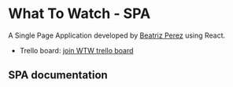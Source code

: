 # What To Watch - SPA

A Single Page Application developed by [Beatriz Perez](https://github.com/beatriz-perez) using React.

* Trello board: [join WTW trello board](https://trello.com/invite/b/6vu1AH4D/6b9ddcb9b22acd1688b9fc1ebf9efcc7/whattowatch-final-project)

## SPA documentation

